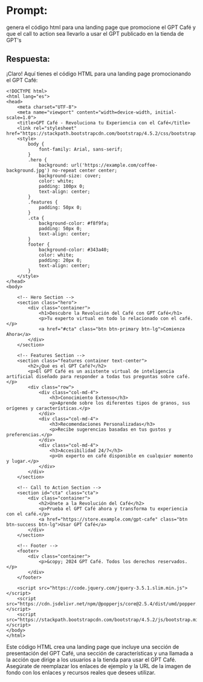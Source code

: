# Prompt:

genera el código html para una landing page que promocione el GPT Café y que el call to action sea llevarlo a usar el GPT publicado en la tienda de GPT's

## Respuesta:

¡Claro! Aquí tienes el código HTML para una landing page promocionando el GPT Café:

```
<!DOCTYPE html>
<html lang="es">
<head>
    <meta charset="UTF-8">
    <meta name="viewport" content="width=device-width, initial-scale=1.0">
    <title>GPT Café - Revoluciona tu Experiencia con el Café</title>
    <link rel="stylesheet" href="https://stackpath.bootstrapcdn.com/bootstrap/4.5.2/css/bootstrap.min.css">
    <style>
        body {
            font-family: Arial, sans-serif;
        }
        .hero {
            background: url('https://example.com/coffee-background.jpg') no-repeat center center;
            background-size: cover;
            color: white;
            padding: 100px 0;
            text-align: center;
        }
        .features {
            padding: 50px 0;
        }
        .cta {
            background-color: #f8f9fa;
            padding: 50px 0;
            text-align: center;
        }
        footer {
            background-color: #343a40;
            color: white;
            padding: 20px 0;
            text-align: center;
        }
    </style>
</head>
<body>

    <!-- Hero Section -->
    <section class="hero">
        <div class="container">
            <h1>Descubre la Revolución del Café con GPT Café</h1>
            <p>Tu experto virtual en todo lo relacionado con el café.</p>
            <a href="#cta" class="btn btn-primary btn-lg">Comienza Ahora</a>
        </div>
    </section>

    <!-- Features Section -->
    <section class="features container text-center">
        <h2>¿Qué es el GPT Café?</h2>
        <p>El GPT Café es un asistente virtual de inteligencia artificial diseñado para responder a todas tus preguntas sobre café.</p>
        <div class="row">
            <div class="col-md-4">
                <h3>Conocimiento Extenso</h3>
                <p>Aprende sobre los diferentes tipos de granos, sus orígenes y características.</p>
            </div>
            <div class="col-md-4">
                <h3>Recomendaciones Personalizadas</h3>
                <p>Recibe sugerencias basadas en tus gustos y preferencias.</p>
            </div>
            <div class="col-md-4">
                <h3>Accesibilidad 24/7</h3>
                <p>Un experto en café disponible en cualquier momento y lugar.</p>
            </div>
        </div>
    </section>

    <!-- Call to Action Section -->
    <section id="cta" class="cta">
        <div class="container">
            <h2>Únete a la Revolución del Café</h2>
            <p>Prueba el GPT Café ahora y transforma tu experiencia con el café.</p>
            <a href="https://store.example.com/gpt-cafe" class="btn btn-success btn-lg">Usar GPT Café</a>
        </div>
    </section>

    <!-- Footer -->
    <footer>
        <div class="container">
            <p>&copy; 2024 GPT Café. Todos los derechos reservados.</p>
        </div>
    </footer>

    <script src="https://code.jquery.com/jquery-3.5.1.slim.min.js"></script>
    <script src="https://cdn.jsdelivr.net/npm/@popperjs/core@2.5.4/dist/umd/popper.min.js"></script>
    <script src="https://stackpath.bootstrapcdn.com/bootstrap/4.5.2/js/bootstrap.min.js"></script>
</body>
</html>

```


Este código HTML crea una landing page que incluye una sección de presentación del GPT Café, una sección de características y una llamada a la acción que dirige a los usuarios a la tienda para usar el GPT Café. Asegúrate de reemplazar los enlaces de ejemplo y la URL de la imagen de fondo con los enlaces y recursos reales que desees utilizar.
